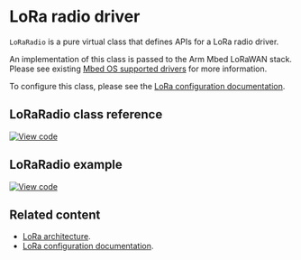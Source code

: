 <h1 id="loraradio-api">LoRa radio driver</h1>

`LoRaRadio` is a pure virtual class that defines APIs for a LoRa radio driver.

An implementation of this class is passed to the Arm Mbed LoRaWAN stack. Please see existing [Mbed OS supported drivers](https://github.com/ARMmbed/mbed-semtech-lora-rf-drivers) for more information.

To configure this class, please see the [LoRa configuration documentation](../reference/lorawan-configuration.html).

## LoRaRadio class reference

[![View code](https://www.mbed.com/embed/?type=library)](https://os.mbed.com/docs/development/mbed-os-api-doxy/class_lo_ra_radio.html)

## LoRaRadio example

[![View code](https://www.mbed.com/embed/?url=https://github.com/ARMmbed/mbed-os-example-lorawan)](https://github.com/ARMmbed/mbed-os-example-lorawan/blob/mbed-os-5.12/main.cpp)

## Related content

- [LoRa architecture](../reference/lora-tech.html).
- [LoRa configuration documentation](../reference/lorawan-configuration.html).
